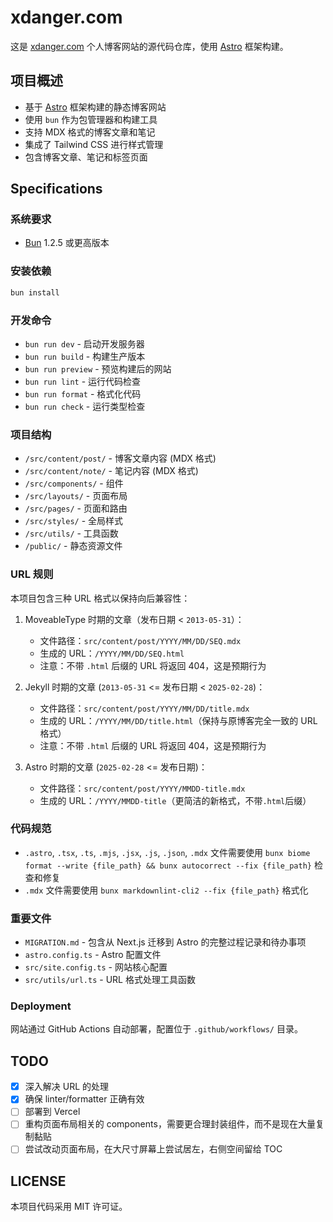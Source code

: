# xdanger.com

这是 [xdanger.com](https://www.xdanger.com/) 个人博客网站的源代码仓库，使用 [Astro](https://astro.build/) 框架构建。

## 项目概述

- 基于 [Astro](https://astro.build/) 框架构建的静态博客网站
- 使用 `bun` 作为包管理器和构建工具
- 支持 MDX 格式的博客文章和笔记
- 集成了 Tailwind CSS 进行样式管理
- 包含博客文章、笔记和标签页面

## Specifications

### 系统要求

- [Bun](https://bun.sh/) 1.2.5 或更高版本

### 安装依赖

```bash
bun install
```

### 开发命令

- `bun run dev` - 启动开发服务器
- `bun run build` - 构建生产版本
- `bun run preview` - 预览构建后的网站
- `bun run lint` - 运行代码检查
- `bun run format` - 格式化代码
- `bun run check` - 运行类型检查

### 项目结构

- `/src/content/post/` - 博客文章内容 (MDX 格式)
- `/src/content/note/` - 笔记内容 (MDX 格式)
- `/src/components/` - 组件
- `/src/layouts/` - 页面布局
- `/src/pages/` - 页面和路由
- `/src/styles/` - 全局样式
- `/src/utils/` - 工具函数
- `/public/` - 静态资源文件

### URL 规则

本项目包含三种 URL 格式以保持向后兼容性：

1. MoveableType 时期的文章（发布日期 < `2013-05-31`）：

   - 文件路径：`src/content/post/YYYY/MM/DD/SEQ.mdx`
   - 生成的 URL：`/YYYY/MM/DD/SEQ.html`
   - 注意：不带 `.html` 后缀的 URL 将返回 404，这是预期行为

2. Jekyll 时期的文章 (`2013-05-31` <= 发布日期 < `2025-02-28`)：

   - 文件路径：`src/content/post/YYYY/MM/DD/title.mdx`
   - 生成的 URL：`/YYYY/MM/DD/title.html`（保持与原博客完全一致的 URL 格式）
   - 注意：不带 `.html` 后缀的 URL 将返回 404，这是预期行为

3. Astro 时期的文章 (`2025-02-28` <= 发布日期)：

   - 文件路径：`src/content/post/YYYY/MMDD-title.mdx`
   - 生成的 URL：`/YYYY/MMDD-title`（更简洁的新格式，不带`.html`后缀）

### 代码规范

- `.astro`, `.tsx`, `.ts`, `.mjs`, `.jsx`, `.js`, `.json`, `.mdx` 文件需要使用 `bunx biome format --write {file_path} && bunx autocorrect --fix {file_path}` 检查和修复
- `.mdx` 文件需要使用 `bunx markdownlint-cli2 --fix {file_path}` 格式化

### 重要文件

- `MIGRATION.md` - 包含从 Next.js 迁移到 Astro 的完整过程记录和待办事项
- `astro.config.ts` - Astro 配置文件
- `src/site.config.ts` - 网站核心配置
- `src/utils/url.ts` - URL 格式处理工具函数

### Deployment

网站通过 GitHub Actions 自动部署，配置位于 `.github/workflows/` 目录。

## TODO

- [x] 深入解决 URL 的处理
- [x] 确保 linter/formatter 正确有效
- [ ] 部署到 Vercel
- [ ] 重构页面布局相关的 components，需要更合理封装组件，而不是现在大量复制黏贴
- [ ] 尝试改动页面布局，在大尺寸屏幕上尝试居左，右侧空间留给 TOC

## LICENSE

本项目代码采用 MIT 许可证。
